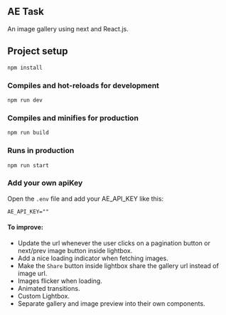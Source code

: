 ## AE Task
An image gallery using next and React.js.

## Project setup
```
npm install
```

### Compiles and hot-reloads for development
```
npm run dev
```

### Compiles and minifies for production
```
npm run build
```

### Runs in production
```
npm run start
```

### Add your own apiKey
Open the `.env` file and add your AE_API_KEY like this:

```
AE_API_KEY=""
```

#### To improve:

- Update the url whenever the user clicks on a pagination button or next/prev image button inside lightbox.
- Add a nice loading indicator when fetching images.
- Make the `Share` button inside lightbox share the gallery url instead of image url.
- Images flicker when loading.
- Animated transitions.
- Custom Lightbox.
- Separate gallery and image preview into their own components.
